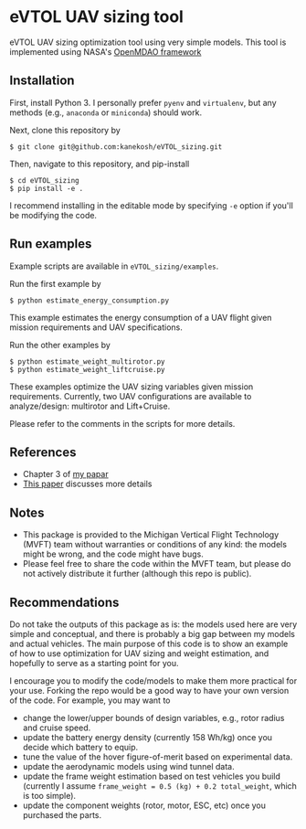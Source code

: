 # eVTOL UAV sizing tool
eVTOL UAV sizing optimization tool using very simple models.
This tool is implemented using NASA's [OpenMDAO framework](https://openmdao.org)

## Installation
First, install Python 3.
I personally prefer `pyenv` and `virtualenv`, but any methods (e.g., `anaconda` or `miniconda`) should work.

Next, clone this repository by
```
$ git clone git@github.com:kanekosh/eVTOL_sizing.git
```
Then, navigate to this repository, and pip-install
```
$ cd eVTOL_sizing
$ pip install -e .
```
I recommend installing in the editable mode by specifying `-e` option if you'll be modifying the code.

## Run examples
Example scripts are available in `eVTOL_sizing/examples`.

Run the first example by
```
$ python estimate_energy_consumption.py
```
This example estimates the energy consumption of a UAV flight given mission requirements and UAV specifications.

Run the other examples by
```
$ python estimate_weight_multirotor.py
$ python estimate_weight_liftcruise.py
```
These examples optimize the UAV sizing variables given mission requirements.
Currently, two UAV configurations are available to analyze/design: multirotor and Lift+Cruise.

Please refer to the comments in the scripts for more details.

## References
* Chapter 3 of [my papar](http://websites.umich.edu/~mdolaboratory/pdf/Kaneko2022a.pdf)
* [This paper](https://arc.aiaa.org/doi/10.2514/1.C035805) discusses more details

## Notes
* This package is provided to the Michigan Vertical Flight Technology (MVFT) team without warranties or conditions of any kind: the models might be wrong, and the code might have bugs.
* Please feel free to share the code within the MVFT team, but please do not actively distribute it further (although this repo is public).

## Recommendations
Do not take the outputs of this package as is: the models used here are very simple and conceptual, and there is probably a big gap between my models and actual vehicles.
The main purpose of this code is to show an example of how to use optimization for UAV sizing and weight estimation, and hopefully to serve as a starting point for you.

I encourage you to modify the code/models to make them more practical for your use.
Forking the repo would be a good way to have your own version of the code.
For example, you may want to
* change the lower/upper bounds of design variables, e.g., rotor radius and cruise speed.
* update the battery energy density (currently 158 Wh/kg) once you decide which battery to equip.
* tune the value of the hover figure-of-merit based on experimental data.
* update the aerodynamic models using wind tunnel data.
* update the frame weight estimation based on test vehicles you build (currently I assume `frame_weight = 0.5 (kg) + 0.2 total_weight`, which is too simple).
* update the component weights (rotor, motor, ESC, etc) once you purchased the parts.
